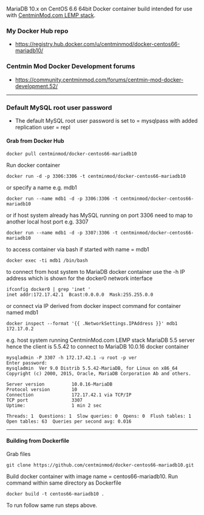 MariaDB 10.x on CentOS 6.6 64bit Docker container build intended for use with [CentminMod.com LEMP stack](http://centminmod.com). 

### My Docker Hub repo

* https://registry.hub.docker.com/u/centminmod/docker-centos66-mariadb10/

### Centmin Mod Docker Development forums

* https://community.centminmod.com/forums/centmin-mod-docker-development.52/

---
### Default MySQL root user password 

* The default MySQL root user password is set to = mysqlpass with added replication user = repl

#### Grab from Docker Hub

    docker pull centminmod/docker-centos66-mariadb10

Run docker container

    docker run -d -p 3306:3306 -t centminmod/docker-centos66-mariadb10

or specify a name e.g. mdb1

    docker run --name mdb1 -d -p 3306:3306 -t centminmod/docker-centos66-mariadb10

or if host system already has MySQL running on port 3306 need to map to another local host port e.g. 3307

    docker run --name mdb1 -d -p 3307:3306 -t centminmod/docker-centos66-mariadb10

to access container via bash if started with name = mdb1

    docker exec -ti mdb1 /bin/bash

to connect from host system to MariaDB docker container use the -h IP address which is shown for the docker0 network interface

    ifconfig docker0 | grep 'inet '
    inet addr:172.17.42.1  Bcast:0.0.0.0  Mask:255.255.0.0

or connect via IP derived from docker inspect command for container named mdb1

    docker inspect --format '{{ .NetworkSettings.IPAddress }}' mdb1
    172.17.0.2

e.g. host system running CentminMod.com LEMP stack MariaDB 5.5 server hence the client is 5.5.42 to connect to MariaDB 10.0.16 docker container

    mysqladmin -P 3307 -h 172.17.42.1 -u root -p ver
    Enter password: 
    mysqladmin  Ver 9.0 Distrib 5.5.42-MariaDB, for Linux on x86_64
    Copyright (c) 2000, 2015, Oracle, MariaDB Corporation Ab and others.
    
    Server version          10.0.16-MariaDB
    Protocol version        10
    Connection              172.17.42.1 via TCP/IP
    TCP port                3307
    Uptime:                 1 min 2 sec
    
    Threads: 1  Questions: 1  Slow queries: 0  Opens: 0  Flush tables: 1  Open tables: 63  Queries per second avg: 0.016

---

#### Building from Dockerfile

Grab files

    git clone https://github.com/centminmod/docker-centos66-mariadb10.git

Build docker container with image name = centos66-mariadb10. Run command within same directory as Dockerfile

    docker build -t centos66-mariadb10 .

To run follow same run steps above.

